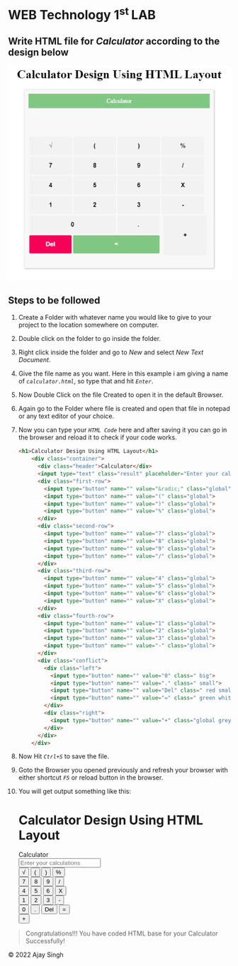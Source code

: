 # WEB Technology 1<sup>st </sup> LAB

## Write HTML file for *Calculator* according to the design below

![Mockup Design for Calculator]('./../../../images/calculator%20mockup.png)

## Steps to be followed

1. Create a Folder with whatever name you would like to give to your project to the location somewhere on computer.
2. Double click on the folder to go inside the folder.
3. Right click inside the folder and go to *New* and select *New Text Document*.
4. Give the file name as you want. Here in this example i am giving a name of *`calculator.html`*, so type that and hit *`Enter`*.
5. Now Double Click on the file Created to open it in the default Browser.
6. Again go to the Folder where file is created and open that file in notepad or any text editor of your choice.
7. Now you can type your *`HTML Code`* here and after saving it you can go in the browser and reload it to check if your code works.

   ```HTML
   <h1>Calculator Design Using HTML Layout</h1>
       <div class="container">
         <div class="header">Calculator</div>
         <input type="text" class="result" placeholder="Enter your calculations">
         <div class="first-row">
           <input type="button" name="" value="&radic;" class="global">
           <input type="button" name="" value="(" class="global">
           <input type="button" name="" value=")" class="global">
           <input type="button" name="" value="%" class="global">
         </div>
         <div class="second-row">
           <input type="button" name="" value="7" class="global">
           <input type="button" name="" value="8" class="global">
           <input type="button" name="" value="9" class="global">
           <input type="button" name="" value="/" class="global">
         </div>
         <div class="third-row">
           <input type="button" name="" value="4" class="global">
           <input type="button" name="" value="5" class="global">
           <input type="button" name="" value="6" class="global">
           <input type="button" name="" value="X" class="global">
         </div>
         <div class="fourth-row">
           <input type="button" name="" value="1" class="global">
           <input type="button" name="" value="2" class="global">
           <input type="button" name="" value="3" class="global">
           <input type="button" name="" value="-" class="global">
         </div>
         <div class="conflict">
           <div class="left">
             <input type="button" name="" value="0" class=" big">
             <input type="button" name="" value="." class=" small">
             <input type="button" name="" value="Del" class=" red small white-text top-margin">
             <input type="button" name="" value="=" class=" green white-text big top-margin">
           </div>
           <div class="right">
             <input type="button" name="" value="+" class="global grey plus">
           </div>
         </div>
       </div>
   ```

8. Now Hit *`Ctrl+S`* to save the file.
9. Goto the Browser you opened previously and refresh your browser with either shortcut *`F5`* or reload button in the browser.
10. You will get output something like this:

    <h1>Calculator Design Using HTML Layout</h1>
       <div class="container">
         <div class="header">Calculator</div>
         <input type="text" class="result" placeholder="Enter your calculations">
         <div class="first-row">
           <input type="button" name="" value="&radic;" class="global">
           <input type="button" name="" value="(" class="global">
           <input type="button" name="" value=")" class="global">
           <input type="button" name="" value="%" class="global">
         </div>
         <div class="second-row">
           <input type="button" name="" value="7" class="global">
           <input type="button" name="" value="8" class="global">
           <input type="button" name="" value="9" class="global">
           <input type="button" name="" value="/" class="global">
         </div>
         <div class="third-row">
           <input type="button" name="" value="4" class="global">
           <input type="button" name="" value="5" class="global">
           <input type="button" name="" value="6" class="global">
           <input type="button" name="" value="X" class="global">
         </div>
         <div class="fourth-row">
           <input type="button" name="" value="1" class="global">
           <input type="button" name="" value="2" class="global">
           <input type="button" name="" value="3" class="global">
           <input type="button" name="" value="-" class="global">
         </div>
         <div class="conflict">
           <div class="left">
             <input type="button" name="" value="0" class=" big">
             <input type="button" name="" value="." class=" small">
             <input type="button" name="" value="Del" class=" red small white-text top-margin">
             <input type="button" name="" value="=" class=" green white-text big top-margin">
           </div>
           <div class="right">
             <input type="button" name="" value="+" class="global grey plus">
           </div>
         </div>
       </div>

>Congratulations!!! You have coded HTML base for your Calculator Successfully!

<p> © 2022 Ajay Singh </p>
